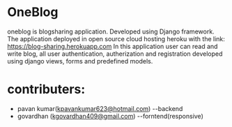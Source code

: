 # OneBlog

 oneblog is blogsharing application. Developed using Django framework.
The application deployed in open source cloud hosting heroku with the link: https://blog-sharing.herokuapp.com
 In this application user can read and write blog, all user authentication, autherization and registration developed using django views, forms and predefined models. 
 
# contributers:
- pavan kumar(kpavankumar623@hotmail.com) --backend
- govardhan (kgovardhan409@gmail.com)  --forntend(responsive)
 
